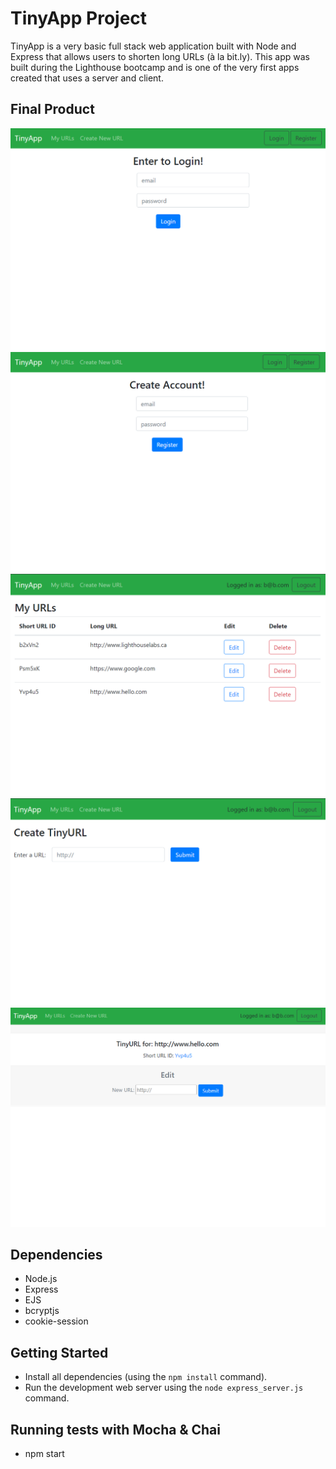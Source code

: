 # TinyApp Project

TinyApp is a very basic full stack web application built with Node and Express that allows users to shorten long URLs (à la bit.ly). This app was built during the Lighthouse bootcamp and is one of the very first apps created that uses a server and client.

## Final Product

!["screenshot of login page"](https://github.com/a-sakhizada/tinyApp/blob/main/docs/login.png?raw=true)
!["screenshot of register page"](https://github.com/a-sakhizada/tinyApp/blob/main/docs/register.png?raw=true)
!["screenshot of urls page"](https://github.com/a-sakhizada/tinyApp/blob/main/docs/urls-page.png?raw=true)
!["screenshot of creating new urls page"](https://github.com/a-sakhizada/tinyApp/blob/main/docs/new-url.png?raw=true)
!["screenshot of short urls page"](https://github.com/a-sakhizada/tinyApp/blob/main/docs/urls-shortURL.png?raw=true)



## Dependencies

- Node.js
- Express
- EJS
- bcryptjs
- cookie-session

## Getting Started

- Install all dependencies (using the `npm install` command).
- Run the development web server using the `node express_server.js` command.

## Running tests with Mocha & Chai

- npm start
